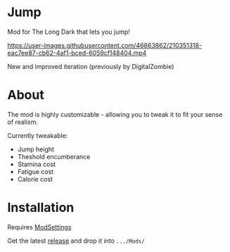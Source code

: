# Jump
Mod for The Long Dark that lets you jump! 


https://user-images.githubusercontent.com/46863862/210351318-eac7ee87-cb62-4af1-bced-6059cf148404.mp4



New and improved iteration (previously by DigitalZombie)
# About
The mod is highly customizable - allowing you to tweak it to fit your sense of realism.

Currently tweakable:
- Jump height
- Theshold encumberance
- Stamina cost
- Fatigue cost
- Calorie cost


# Installation
Requires [ModSettings](https://github.com/zeobviouslyfakeacc/ModSettings/releases)

Get the latest [release](https://github.com/HAHAYOUDEAD/Jump/releases) and drop it into `.../Mods/`
